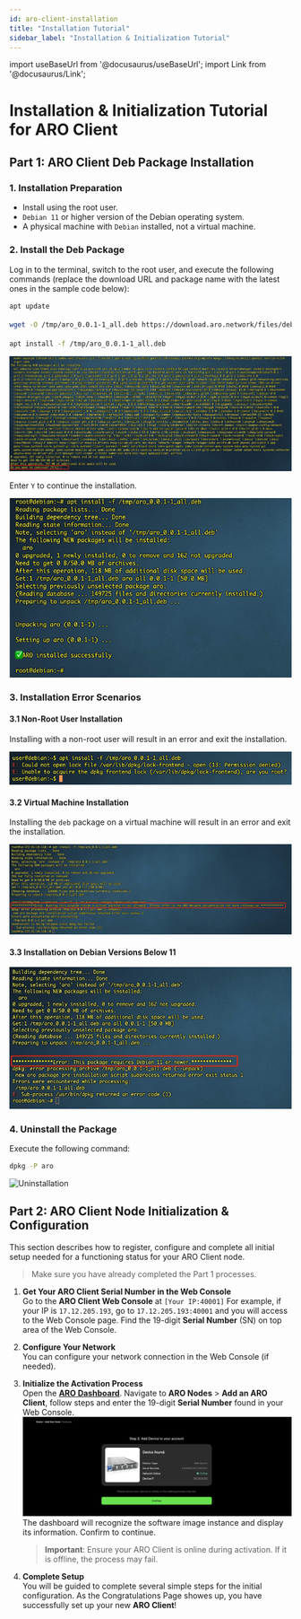 ```yaml
---
id: aro-client-installation
title: "Installation Tutorial"
sidebar_label: "Installation & Initialization Tutorial"
---
```

import useBaseUrl from '@docusaurus/useBaseUrl';
import Link from '@docusaurus/Link';

# Installation & Initialization Tutorial for ARO Client

## Part 1: ARO Client Deb Package Installation

### 1. Installation Preparation

- Install using the root user.
- `Debian 11` or higher version of the Debian operating system.
- A physical machine with `Debian` installed, not a virtual machine.

### 2. Install the Deb Package

Log in to the terminal, switch to the root user, and execute the following commands (replace the download URL and package name with the latest ones in the sample code below):

```bash
apt update

wget -O /tmp/aro_0.0.1-1_all.deb https://download.aro.network/files/deb/aro_0.0.1-1_all.deb

apt install -f /tmp/aro_0.0.1-1_all.deb
```

![Confirm Installation](/img/aro-client/image-20250926171314772.png)

Enter `Y` to continue the installation.

![Installation Progress](/img/aro-client/image-20250926180219786.png)

### 3. Installation Error Scenarios

#### 3.1 Non-Root User Installation

Installing with a non-root user will result in an error and exit the installation.

![Non-Root Error](/img/aro-client/image-20250926165247978.png)

#### 3.2 Virtual Machine Installation

Installing the `deb` package on a virtual machine will result in an error and exit the installation.

![Virtual Machine Error](/img/aro-client/image-20250926174642843.png)

#### 3.3 Installation on Debian Versions Below 11

![Debian Version Error](/img/aro-client/image-20250926175229993.png)

### 4. Uninstall the Package

Execute the following command:

```bash
dpkg -P aro
```

![Uninstallation](/img/aro-client/image-20250926190334027.png)


## Part 2: ARO Client Node Initialization & Configuration

This section describes how to register, configure and complete all initial setup needed for a functioning status for your ARO Client node. 

>Make sure you have already completed the Part 1 processes.

1. **Get Your ARO Client Serial Number in the Web Console**  
   Go to the **ARO Client Web Console** at `[Your IP:40001]`
   For example, if your IP is `17.12.205.193`, go to `17.12.205.193:40001` and you will access to the Web Console page. 
   Find the 19-digit **Serial Number** (SN) on top area of the Web Console. 

2. **Configure Your Network**  
   You can configure your network connection in the Web Console (if needed). 

3. **Initialize the Activation Process**   
   Open the [**ARO Dashboard**](https://dashboard.aro.network). Navigate to **ARO Nodes** > **Add an ARO Client**, follow steps and enter the 19-digit **Serial Number** found in your Web Console.  
   ![Device Recognition](/img/node-operator-guide/cmd_finddevice.png)  
   The dashboard will recognize the software image instance and display its information. Confirm to continue.  
   > **Important**: Ensure your ARO Client is online during activation. If it is offline, the process may fail.  

4. **Complete Setup**  
   You will be guided to complete several simple steps for the initial configuration. 
   As the Congratulations Page showes up, you have successfully set up your new **ARO Client**!
